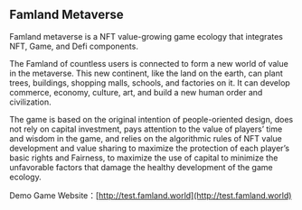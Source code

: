 ## Famland Metaverse

Famland metaverse is a NFT value-growing game ecology that integrates NFT, Game, and Defi components.

The Famland of countless users is connected to form a new world of value in the metaverse. This new continent, like the land on the earth, can plant trees, buildings, shopping malls, schools, and factories on it. It can develop commerce, economy, culture, art, and build a new human order and civilization.

The game is based on the original intention of people-oriented design, does not rely on capital investment, pays attention to the value of players’ time and wisdom in the game, and relies on the algorithmic rules of NFT value development and value sharing to maximize the protection of each player’s basic rights and Fairness, to maximize the use of capital to minimize the unfavorable factors that damage the healthy development of the game ecology.

Demo Game Website：[http://test.famland.world](http://test.famland.world)

